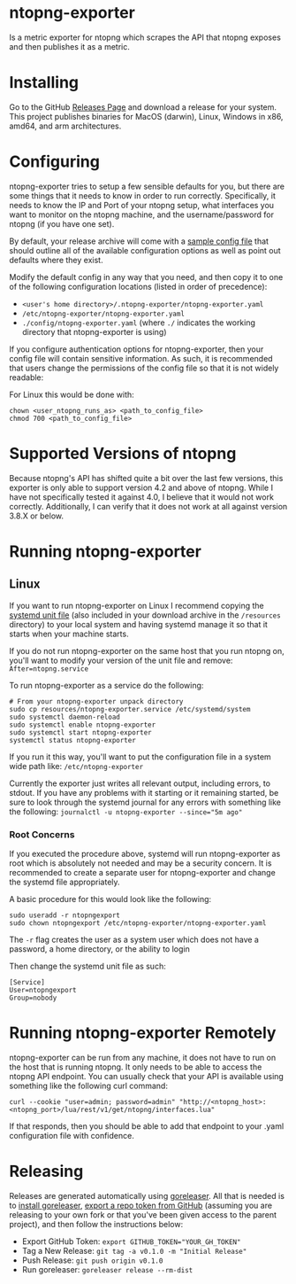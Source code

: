 # ntopng-exporter
Is a metric exporter for ntopng which scrapes the API that ntopng exposes and then publishes it as a metric.

# Installing
Go to the GitHub [Releases Page](https://github.com/aauren/ntopng-exporter/releases) and download a release for your system. This project publishes binaries for MacOS (darwin), Linux, Windows in x86, amd64, and arm architectures.

# Configuring
ntopng-exporter tries to setup a few sensible defaults for you, but there are some things that it needs to know in order to run correctly. Specifically, it needs to know the IP and Port of your ntopng setup, what interfaces you want to monitor on the ntopng machine, and the username/password for ntopng (if you have one set).

By default, your release archive will come with a [sample config file](https://github.com/aauren/ntopng-exporter/blob/main/config/ntopng-exporter.yaml) that should outline all of the available configuration options as well as point out defaults where they exist.

Modify the default config in any way that you need, and then copy it to one of the following configuration locations (listed in order of precedence):
* `<user's home directory>/.ntopng-exporter/ntopng-exporter.yaml`
* `/etc/ntopng-exporter/ntopng-exporter.yaml`
* `./config/ntopng-exporter.yaml` (where `./` indicates the working directory that ntopng-exporter is using)

If you configure authentication options for ntopng-exporter, then your config file will contain sensitive information. As such, it is recommended that users change the permissions of the config file so that it is not widely readable:

For Linux this would be done with:
```
chown <user_ntopng_runs_as> <path_to_config_file>
chmod 700 <path_to_config_file>
```

# Supported Versions of ntopng
Because ntopng's API has shifted quite a bit over the last few versions, this exporter is only able to support version 4.2 and above of ntopng. While I have not specifically tested it against 4.0, I believe that it would not work correctly. Additionally, I can verify that it does not work at all against version 3.8.X or below.

# Running ntopng-exporter
## Linux
If you want to run ntopng-exporter on Linux I recommend copying the [systemd unit file](https://github.com/aauren/ntopng-exporter/blob/main/resources/ntopng-exporter.service) (also included in your download archive in the `/resources` directory) to your local system and having systemd manage it so that it starts when your machine starts.

If you do not run ntopng-exporter on the same host that you run ntopng on, you'll want to modify your version of the unit file and remove: `After=ntopng.service`

To run ntopng-exporter as a service do the following:
```
# From your ntopng-exporter unpack directory
sudo cp resources/ntopng-exporter.service /etc/systemd/system
sudo systemctl daemon-reload
sudo systemctl enable ntopng-exporter
sudo systemctl start ntopng-exporter
systemctl status ntopng-exporter
```

If you run it this way, you'll want to put the configuration file in a system wide path like: `/etc/ntopng-exporter`

Currently the exporter just writes all relevant output, including errors, to stdout. If you have any problems with it starting or it remaining started, be sure to look through the systemd journal for any errors with something like the following: `journalctl -u ntopng-exporter --since="5m ago"`

### Root Concerns
If you executed the procedure above, systemd will run ntopng-exporter as root which is absolutely not needed and may be a security concern. It is recommended to create a separate user for ntopng-exporter and change the systemd file appropriately.

A basic procedure for this would look like the following:
```
sudo useradd -r ntopngexport
sudo chown ntopngexport /etc/ntopng-exporter/ntopng-exporter.yaml
```

The `-r` flag creates the user as a system user which does not have a password, a home directory, or the ability to login

Then change the systemd unit file as such:
```
[Service]
User=ntopngexport
Group=nobody
```

# Running ntopng-exporter Remotely
ntopng-exporter can be run from any machine, it does not have to run on the host that is running ntopng. It only needs to be able to access the ntopng API endpoint. You can usually check that your API is available using something like the following curl command:
```
curl --cookie "user=admin; password=admin" "http://<ntopng_host>:<ntopng_port>/lua/rest/v1/get/ntopng/interfaces.lua"
```

If that responds, then you should be able to add that endpoint to your .yaml configuration file with confidence.

# Releasing
Releases are generated automatically using [goreleaser](https://goreleaser.com/quick-start/). All that is needed is to [install goreleaser](https://goreleaser.com/install/), [export a repo token from GitHub](https://github.com/settings/tokens/new) (assuming you are releasing to your own fork or that you've been given access to the parent project), and then follow the instructions below:
* Export GitHub Token: `export GITHUB_TOKEN="YOUR_GH_TOKEN"`
* Tag a New Release: `git tag -a v0.1.0 -m "Initial Release"`
* Push Release: `git push origin v0.1.0`
* Run goreleaser: `goreleaser release --rm-dist`
